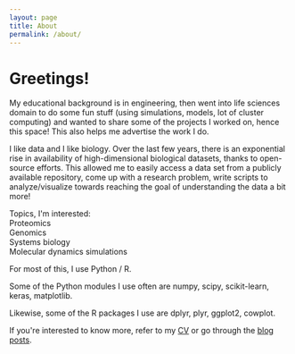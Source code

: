 ```yaml
---
layout: page
title: About
permalink: /about/
---
```


# Greetings!   

My educational background is in engineering, then went into life sciences domain to do some fun stuff (using simulations, models, lot of cluster computing) and wanted to share some of the projects I worked on, hence this space! This also helps me advertise the work I do.

I like data and I like biology. Over the last few years, there is an exponential rise in availability of high-dimensional biological datasets, thanks to open-source efforts. This allowed me to easily access a data set from a publicly available repository, come up with a research problem, write scripts to analyze/visualize towards reaching the goal of understanding the data a bit more!

Topics, I'm interested:  
Proteomics  
Genomics  
Systems biology  
Molecular dynamics simulations  


For most of this, I use Python / R.  

Some of the Python modules I use often are numpy, scipy, scikit-learn, keras, matplotlib.  

Likewise, some of the R packages I use are dplyr, plyr, ggplot2, cowplot.  

If you're interested to know more, refer to my [CV](/cv) or go through the [blog posts](/).
